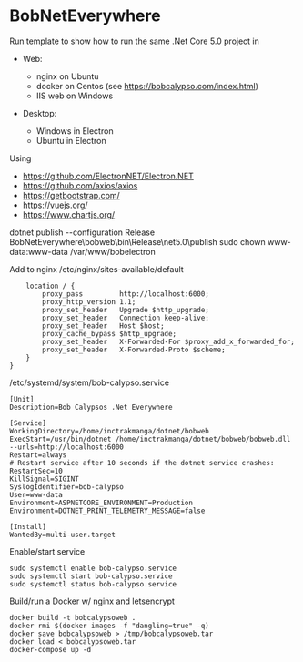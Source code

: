 # BobNetEverywhere

Run template to show how to run the same .Net Core 5.0 project in 
* Web: 
	* nginx on Ubuntu
	* docker on Centos (see https://bobcalypso.com/index.html)
	* IIS web on Windows

* Desktop:
	* Windows in Electron
	* Ubuntu in Electron

Using
* https://github.com/ElectronNET/Electron.NET
* https://github.com/axios/axios
* https://getbootstrap.com/
* https://vuejs.org/
* https://www.chartjs.org/


dotnet publish --configuration Release
BobNetEverywhere\bobweb\bin\Release\net5.0\publish
sudo chown www-data:www-data /var/www/bobelectron

Add to nginx /etc/nginx/sites-available/default
```
    location / {
        proxy_pass         http://localhost:6000;
        proxy_http_version 1.1;
        proxy_set_header   Upgrade $http_upgrade;
        proxy_set_header   Connection keep-alive;
        proxy_set_header   Host $host;
        proxy_cache_bypass $http_upgrade;
        proxy_set_header   X-Forwarded-For $proxy_add_x_forwarded_for;
        proxy_set_header   X-Forwarded-Proto $scheme;
    }
}
```

/etc/systemd/system/bob-calypso.service
```
[Unit]
Description=Bob Calypsos .Net Everywhere

[Service]
WorkingDirectory=/home/inctrakmanga/dotnet/bobweb
ExecStart=/usr/bin/dotnet /home/inctrakmanga/dotnet/bobweb/bobweb.dll --urls=http://localhost:6000
Restart=always
# Restart service after 10 seconds if the dotnet service crashes:
RestartSec=10
KillSignal=SIGINT
SyslogIdentifier=bob-calypso
User=www-data
Environment=ASPNETCORE_ENVIRONMENT=Production
Environment=DOTNET_PRINT_TELEMETRY_MESSAGE=false

[Install]
WantedBy=multi-user.target
```
Enable/start service
```
sudo systemctl enable bob-calypso.service
sudo systemctl start bob-calypso.service
sudo systemctl status bob-calypso.service
```

Build/run a Docker w/ nginx and letsencrypt
```
docker build -t bobcalypsoweb .
docker rmi $(docker images -f "dangling=true" -q)
docker save bobcalypsoweb > /tmp/bobcalypsoweb.tar
docker load < bobcalypsoweb.tar
docker-compose up -d
```
